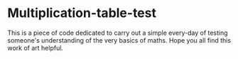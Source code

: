 # Multiplication-table-test
This is a piece of code dedicated to carry out a simple every-day of testing someone's understanding of the very basics of maths. Hope you all find this work of art helpful.
